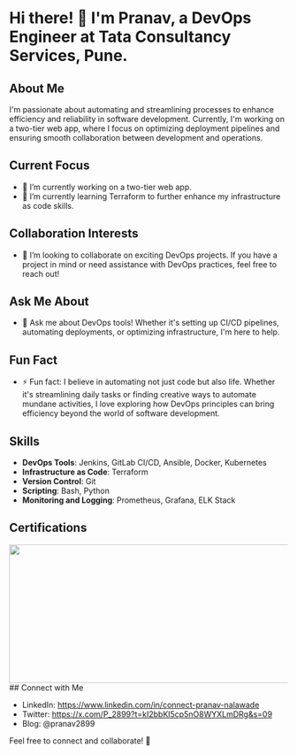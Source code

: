 # Hi there! 👋 I'm Pranav, a DevOps Engineer at Tata Consultancy Services, Pune.

## About Me
I'm passionate about automating and streamlining processes to enhance efficiency and reliability in software development. Currently, I'm working on a two-tier web app, where I focus on optimizing deployment pipelines and ensuring smooth collaboration between development and operations.

## Current Focus
- 🔭 I’m currently working on a two-tier web app.
- 🌱 I’m currently learning Terraform to further enhance my infrastructure as code skills.

## Collaboration Interests
- 👯 I’m looking to collaborate on exciting DevOps projects. If you have a project in mind or need assistance with DevOps practices, feel free to reach out!

## Ask Me About
- 💬 Ask me about DevOps tools! Whether it's setting up CI/CD pipelines, automating deployments, or optimizing infrastructure, I'm here to help.

## Fun Fact
- ⚡ Fun fact: I believe in automating not just code but also life. Whether it's streamlining daily tasks or finding creative ways to automate mundane activities, I love exploring how DevOps principles can bring efficiency beyond the world of software development.

## Skills

- **DevOps Tools**: Jenkins, GitLab CI/CD, Ansible, Docker, Kubernetes
- **Infrastructure as Code**: Terraform
- **Version Control**: Git
- **Scripting**: Bash, Python
- **Monitoring and Logging**: Prometheus, Grafana, ELK Stack

## Certifications
<img src="https://github.com/pranav278/pranav278/blob/main/IMG_20231123_234729.jpg" width="700" height="250">
## Connect with Me

- LinkedIn: https://www.linkedin.com/in/connect-pranav-nalawade
- Twitter: https://x.com/P_2899?t=kI2bbKI5cp5nO8WYXLmDRg&s=09
- Blog: @pranav2899

Feel free to connect and collaborate! 🚀
